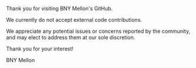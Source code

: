 Thank you for visiting BNY Mellon's GitHub.

We currently do not accept external code contributions. 

We appreciate any potential issues or concerns reported by the community, and may elect to address them at our sole discretion.

Thank you for your interest!

BNY Mellon
